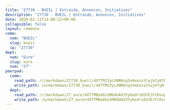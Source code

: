 ```yaml
---
title: "27730 - BUEIL | Entraide, Annonces, Initiatives"
description: "27730 - BUEIL | Entraide, Annonces, Initiatives"
date: 2020-01-11T14:09:21+09:00
collapsible: false
layout: commune
comm:
  nom: "BUEIL"
  slug: bueil
  cp: "27730"
dept:
  nom: "Eure"
  slug: eure
  num: "27"
peerpad:
  comm:
    read_path: /r/markdown/27730_bueil/4XTTM23yLXNRKnq3vHxezstCwjbfy87LxfqxNYmuVEA52SDhy
    write_path: /w/markdown/27730_bueil/4XTTM23yLXNRKnq3vHxezstCwjbfy87LxfqxNYmuVEA52SDhy-K3TgUzSv9yjenz2UwoMoVEQ2NF39xaSyLnRvvYgM1xgjYyjf8AnqXCyWboN32BRRLyJZMmmzECRoJs1sEokwjtmZS8h9ZbsYbzrhcxQGC2MsTJnVmsU6ZEBPd7UfizQwRAdyUg23
  dept:
    read_path: /r/markdown/27_eure/4XTTMBaX6xSM64UAX3YybedrsEGYEJtt6vopdQsPEFtGijgwg
    write_path: /w/markdown/27_eure/4XTTMBaX6xSM64UAX3YybedrsEGYEJtt6vopdQsPEFtGijgwg-K3TgUmjy61Gu7ZFzjoVmiacXP2Rc4pq6sxVCYUX3mFQZWQw9yCKsEoAMagtuW4jJTYhK96DsWW4cPmZLagvQNZ34BscGcu4btrtJibt18c1mpqofaWe6Q3RartDiuMTjY7NrsH4r
---
```


